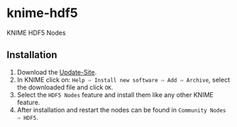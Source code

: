 # knime-hdf5
KNIME HDF5 Nodes

## Installation
1. Download the [Update-Site](https://github.com/patrick-winter-knime/knime-hdf5/raw/master/org.knime.hdf5.update/org.knime.hdf5.update.zip).
1. In KNIME click on: `Help ⇨ Install new software ⇨ Add ⇨ Archive`, select the downloaded file and click `OK`.
1. Select the `HDF5 Nodes` feature and install them like any other KNIME feature.
1. After installation and restart the nodes can be found in `Community Nodes ⇨ HDF5`.
